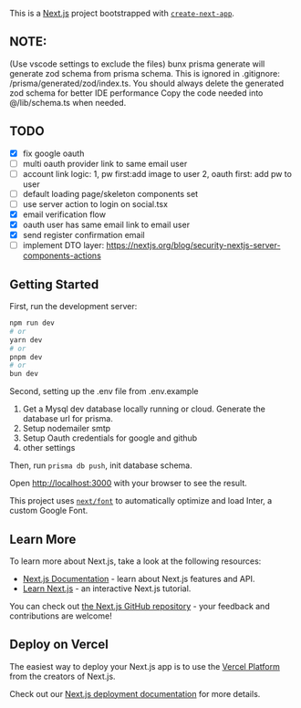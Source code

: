 This is a [Next.js](https://nextjs.org/) project bootstrapped with [`create-next-app`](https://github.com/vercel/next.js/tree/canary/packages/create-next-app).

## NOTE:
(Use vscode settings to exclude the files)
bunx prisma generate will generate zod schema from prisma schema.
This is ignored in .gitignore: /prisma/generated/zod/index.ts.
You should always delete the generated zod schema for better IDE performance
Copy the code needed into @/lib/schema.ts when needed.

## TODO
- [x] fix google oauth
- [ ] multi oauth provider link to same email user
- [ ] account link logic: 1, pw first:add image to user 2, oauth first: add pw to user
- [ ] default loading page/skeleton components set
- [ ] use server action to login on social.tsx
- [x] email verification flow
- [x] oauth user has same email link to email user
- [x] send register confirmation email
- [ ] implement DTO layer: https://nextjs.org/blog/security-nextjs-server-components-actions

## Getting Started


First, run the development server:

```bash
npm run dev
# or
yarn dev
# or
pnpm dev
# or
bun dev
```

Second, setting up the .env file from .env.example

1. Get a Mysql dev database locally running or cloud. Generate the database url for prisma.
2. Setup nodemailer smtp
3. Setup Oauth credentials for google and github
4. other settings

Then, run `prisma db push`, init database schema.


Open [http://localhost:3000](http://localhost:3000) with your browser to see the result.

This project uses [`next/font`](https://nextjs.org/docs/basic-features/font-optimization) to automatically optimize and load Inter, a custom Google Font.

## Learn More

To learn more about Next.js, take a look at the following resources:

- [Next.js Documentation](https://nextjs.org/docs) - learn about Next.js features and API.
- [Learn Next.js](https://nextjs.org/learn) - an interactive Next.js tutorial.

You can check out [the Next.js GitHub repository](https://github.com/vercel/next.js/) - your feedback and contributions are welcome!

## Deploy on Vercel

The easiest way to deploy your Next.js app is to use the [Vercel Platform](https://vercel.com/new?utm_medium=default-template&filter=next.js&utm_source=create-next-app&utm_campaign=create-next-app-readme) from the creators of Next.js.

Check out our [Next.js deployment documentation](https://nextjs.org/docs/deployment) for more details.
